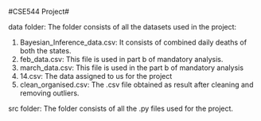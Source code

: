 #CSE544 Project#

data folder: The folder consists of all the datasets used in the project:

 1. Bayesian_Inference_data.csv: It consists of combined daily deaths of both the states.
 2. feb_data.csv: This file is used in part b of mandatory analysis.
 3. march_data.csv: This file is used in the part b of mandatory analysis
 4. 14.csv: The data assigned to us for the project
 5. clean_organised.csv: The .csv file obtained as result after cleaning and removing outliers.

src folder: The folder consists of all the .py files used for the project.

